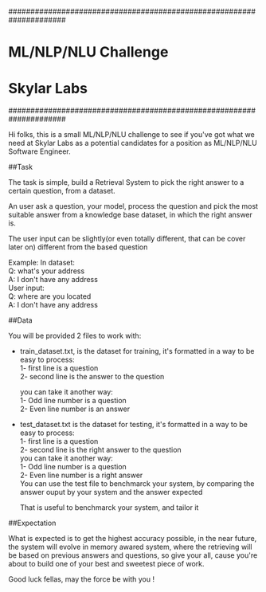 #####################################################################
#				ML/NLP/NLU Challenge								#
#					Skylar Labs										#
#####################################################################

Hi folks, this is a small ML/NLP/NLU challenge to see if you've got 
what we need at Skylar Labs as a potential candidates for a position
as ML/NLP/NLU Software Engineer.

##Task

The task is simple, build a Retrieval System to pick the right answer
to a certain question, from a dataset.

An user ask a question, your model, process the question and pick the
most suitable answer from a knowledge base dataset, in which the right
answer is.

The user input can be slightly(or even totally different, that can be
cover later on) different from the based question

Example:
	In dataset:  
		Q: what's your address  
		A: I don't have any address  
	User input:  
		Q: where are you located  
		A: I don't have any address

##Data

You will be provided 2 files to work with:
	
*  train_dataset.txt, is the dataset for training, it's formatted in a way to be easy to process:  
		1- first line is a question  
		2- second line is the answer to the question  
		
   you can take it another way:  
		1- Odd line number is a question  
		2- Even line number is an answer  
		
*  test_dataset.txt is the dataset for testing, it's formatted in a way to be easy to process:  
		1- first line is a question  
		2- second line is the right answer to the question  
   you can take it another way:  
		1- Odd line number is a question  
		2- Even line number is a right answer  
   You can use the test file to benchmarck your system, by comparing the answer ouput by your system and the answer expected  
   
   That is useful to benchmarck your system, and tailor it


##Expectation


What is expected is to get the highest accuracy possible, in the near 
future, the system will evolve in memory awared system, where the 
retrieving will be based on previous answers and questions, so give 
your all, cause you're about to build one of your best and sweetest 
piece of work.


Good luck fellas, may the force be with you !

